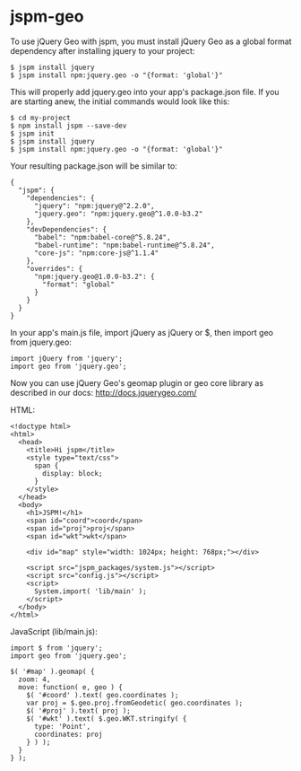 # jspm-geo

To use jQuery Geo with jspm, you must install jQuery Geo as a global format dependency after installing jquery to your project:

    $ jspm install jquery
    $ jspm install npm:jquery.geo -o "{format: 'global'}"

This will properly add jquery.geo into your app's package.json file. If you are starting anew, the initial commands would look like this:

    $ cd my-project
    $ npm install jspm --save-dev
    $ jspm init
    $ jspm install jquery
    $ jspm install npm:jquery.geo -o "{format: 'global'}"

Your resulting package.json will be similar to:

    {
      "jspm": {
        "dependencies": {
          "jquery": "npm:jquery@^2.2.0",
          "jquery.geo": "npm:jquery.geo@^1.0.0-b3.2"
        },
        "devDependencies": {
          "babel": "npm:babel-core@^5.8.24",
          "babel-runtime": "npm:babel-runtime@^5.8.24",
          "core-js": "npm:core-js@^1.1.4"
        },
        "overrides": {
          "npm:jquery.geo@1.0.0-b3.2": {
            "format": "global"
          }
        }
      }
    }

In your app's main.js file, import jQuery as jQuery or $, then import geo from jquery.geo:

    import jQuery from 'jquery';
    import geo from 'jquery.geo';

Now you can use jQuery Geo's geomap plugin or geo core library as described in our docs: http://docs.jquerygeo.com/

HTML:

    <!doctype html>
    <html>
      <head>
        <title>Hi jspm</title>
        <style type="text/css">
          span {
            display: block;
          }
        </style>
      </head>
      <body>
        <h1>JSPM!</h1>
        <span id="coord">coord</span>
        <span id="proj">proj</span>
        <span id="wkt">wkt</span>

        <div id="map" style="width: 1024px; height: 768px;"></div>

        <script src="jspm_packages/system.js"></script>
        <script src="config.js"></script>
        <script>
          System.import( 'lib/main' );
        </script>
      </body>
    </html>

JavaScript (lib/main.js):

    import $ from 'jquery';
    import geo from 'jquery.geo';

    $( '#map' ).geomap( {
      zoom: 4,
      move: function( e, geo ) {
        $( '#coord' ).text( geo.coordinates );
        var proj = $.geo.proj.fromGeodetic( geo.coordinates );
        $( '#proj' ).text( proj );
        $( '#wkt' ).text( $.geo.WKT.stringify( {
          type: 'Point',
          coordinates: proj
        } ) );
      }
    } );

